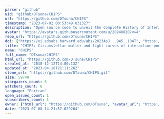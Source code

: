```yaml
---
parser: "github"
uid: "github/DTsuna/CHIPS"
url: "https://github.com/DTsuna/CHIPS"
timestamp: "2023-07-02 00:53:49.831327"
description: "Open source code to unveil the Complete History of Interaction-Powered Supernovae"
avatar: "https://avatars.githubusercontent.com/u/20248820?v=4"
repo_url: "https://github.com/DTsuna/CHIPS"
doi: ["https://ui.adsabs.harvard.edu/abs/2023ApJ...945..104T", "https://ui.adsabs.harvard.edu/abs/2022ApJ...929..177T", "https://ui.adsabs.harvard.edu/abs/2023ascl.soft06046T/abstract"]
title: "CHIPS: Circumstellar matter and light curves of interaction-powered transients simulator"
name: "CHIPS"
full_name: "DTsuna/CHIPS"
html_url: "https://github.com/DTsuna/CHIPS"
created_at: "2018-12-12T14:00:13Z"
updated_at: "2023-04-18T21:11:26Z"
clone_url: "https://github.com/DTsuna/CHIPS.git"
size: 59740
stargazers_count: 6
watchers_count: 6
language: "Fortran"
open_issues_count: 1
subscribers_count: 1
owner: {"html_url": "https://github.com/DTsuna", "avatar_url": "https://avatars.githubusercontent.com/u/20248820?v=4", "login": "DTsuna", "type": "User"}
date: "2023-07-08 14:21:57.629264"
---
```

